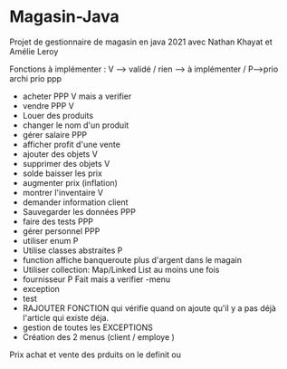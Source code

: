 # Magasin-Java
Projet  de gestionnaire de magasin en java 2021 avec Nathan Khayat et Amélie Leroy

Fonctions à implémenter :  V --> validé / rien --> à implémenter / P-->prio
archi prio ppp



- acheter PPP V mais a verifier
- vendre PPP V 
- Louer des produits
- changer le nom d'un produit
- gérer salaire PPP
- afficher profit d'une vente
- ajouter des objets V 
- supprimer des objets V 
- solde baisser les prix 
- augmenter prix (inflation)
- montrer l'inventaire V 
- demander information client
- Sauvegarder les données PPP
- faire des tests PPP
- gérer personnel PPP
- utiliser enum P
- Utilise classes abstraites P 
- function affiche banqueroute plus d'argent dans le magain
- Utiliser collection: Map/Linked List au moins une fois 
- fournisseur P Fait mais a verifier 
-menu
- exception
- test
-  RAJOUTER FONCTION qui vérifie quand on ajoute qu'il y a pas déjà l'article qui existe déja.
- gestion de toutes les EXCEPTIONS 
- Création des 2 menus (client / employe ) 


Prix achat et vente des prduits on le definit ou

